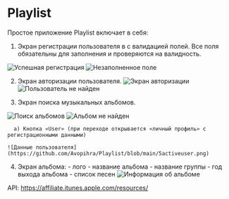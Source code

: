 # Playlist
Простое приложение Playlist включает в себя:

  1) Экран регистрации пользователя в с валидацией полей. Все поля обязательны для заполнения и проверяются на валидность.
  
  ![Успешная регистрация](https://github.com/Avopihra/Playlist/blob/main/1logSucces.png) 
  ![Незаполненное поле](https://github.com/Avopihra/Playlist/blob/main/1signUpError.png)

  2) Экран авторизации пользователя. 
  ![Экран авторизации](https://github.com/Avopihra/Playlist/blob/main/2signin.png)
  ![Пользователь не найден](https://github.com/Avopihra/Playlist/blob/main/2usernotfound.png)

  3) Экран поиска музыкальных альбомов.
  
  ![Поиск альбомов](https://github.com/Avopihra/Playlist/blob/main/3albums.png)
  ![Альбом не найден](https://github.com/Avopihra/Playlist/blob/main/3albumerr.png)
  
	  а) Кнопка «User» (при переходе открывается «личный профиль» с регистрационными данными)
    
    ![Данные пользователя](https://github.com/Avopihra/Playlist/blob/main/5activeuser.png)

  4) Экран альбома:
	- лого
	- название альбома
	- название группы
	- год выхода альбома
	- список песен
![Информация об альбоме](https://github.com/Avopihra/Playlist/blob/main/6albumdetail.png)


API: https://affiliate.itunes.apple.com/resources/
